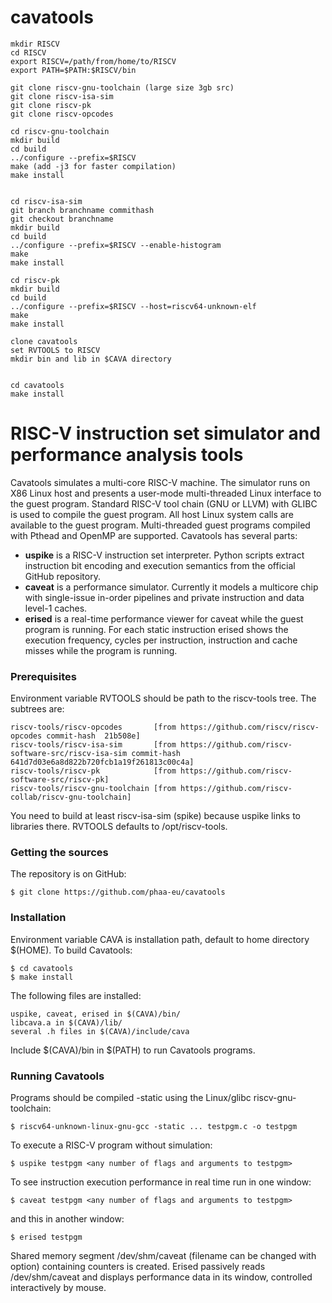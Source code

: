 # cavatools

    mkdir RISCV
    cd RISCV
    export RISCV=/path/from/home/to/RISCV
    export PATH=$PATH:$RISCV/bin

    git clone riscv-gnu-toolchain (large size 3gb src)
    git clone riscv-isa-sim
    git clone riscv-pk
    git clone riscv-opcodes

    cd riscv-gnu-toolchain
    mkdir build
    cd build
    ../configure --prefix=$RISCV
    make (add -j3 for faster compilation)
    make install


    cd riscv-isa-sim
    git branch branchname commithash
    git checkout branchname
    mkdir build
    cd build
    ../configure --prefix=$RISCV --enable-histogram
    make 
    make install

    cd riscv-pk
    mkdir build
    cd build
    ../configure --prefix=$RISCV --host=riscv64-unknown-elf
    make 
    make install

    clone cavatools
    set RVTOOLS to RISCV
    mkdir bin and lib in $CAVA directory
    
    
    cd cavatools 
    make install


    
RISC-V instruction set simulator and performance analysis tools
===============================================================

Cavatools simulates a multi-core RISC-V machine.  The simulator runs on X86 Linux host and presents a user-mode multi-threaded Linux interface to the guest program.  Standard RISC-V tool chain (GNU or LLVM) with GLIBC is used to compile the guest program.  All host Linux system calls are available to the guest program.  Multi-threaded guest programs compiled with Pthead and OpenMP are supported.  Cavatools has several parts:
*  **uspike** is a RISC-V instruction set interpreter.  Python scripts extract instruction bit encoding and execution semantics from the official GitHub repository.
*  **caveat** is a performance simulator.  Currently it models a multicore chip with single-issue in-order pipelines and private instruction and data level-1 caches.
*  **erised** is a real-time performance viewer for caveat while the guest program is running.  For each static instruction erised shows the execution frequency, cycles per instruction, instruction and cache misses while the program is running.

###  Prerequisites

Environment variable RVTOOLS should be path to the riscv-tools tree.  The subtrees are:

    riscv-tools/riscv-opcodes       [from https://github.com/riscv/riscv-opcodes commit-hash  21b508e]
    riscv-tools/riscv-isa-sim       [from https://github.com/riscv-software-src/riscv-isa-sim commit-hash 641d7d03e6a8d822b720fcb1a19f261813c00c4a]
    riscv-tools/riscv-pk            [from https://github.com/riscv-software-src/riscv-pk]
    riscv-tools/riscv-gnu-toolchain [from https://github.com/riscv-collab/riscv-gnu-toolchain]

You need to build at least riscv-isa-sim (spike) because uspike links to libraries there.  RVTOOLS defaults to /opt/riscv-tools.

###  Getting the sources

The repository is on GitHub:

    $ git clone https://github.com/phaa-eu/cavatools

###  Installation

Environment variable CAVA is installation path, default to home directory $(HOME).  To build Cavatools:

    $ cd cavatools
    $ make install

The following files are installed:

    uspike, caveat, erised in $(CAVA)/bin/
    libcava.a in $(CAVA)/lib/
    several .h files in $(CAVA)/include/cava

Include $(CAVA)/bin in $(PATH) to run Cavatools programs.

###  Running Cavatools

Programs should be compiled -static using the Linux/glibc riscv-gnu-toolchain:

    $ riscv64-unknown-linux-gnu-gcc -static ... testpgm.c -o testpgm

To execute a RISC-V program without simulation:

    $ uspike testpgm <any number of flags and arguments to testpgm>

To see instruction execution performance in real time run in one window:

    $ caveat testpgm <any number of flags and arguments to testpgm>

and this in another window:

    $ erised testpgm

Shared memory segment /dev/shm/caveat (filename can be changed with option) containing counters is created.  Erised passively reads /dev/shm/caveat and displays performance data in its window, controlled interactively by mouse.

